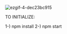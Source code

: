 ![ezgif-4-dec23bc915](https://user-images.githubusercontent.com/105018495/187017208-a4ee6336-2528-45ab-bd03-dd10ecd42a6e.gif)



TO INITIALIZE: 

1-) npm install
2-) npm start
